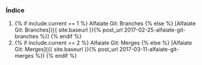 ### Índice

1. {% if include.current == 1 %} Alfaiate Git: Branches {% else %} [Alfaiate Git: Branches]({{ site.baseurl }}{% post_url 2017-02-25-alfaiate-git-branches %}) {% endif %}
2. {% if include.current == 2 %} Alfaiate Git: Merges   {% else %} [Alfaiate Git: Merges]({{ site.baseurl }}{% post_url 2017-03-11-alfaiate-git-merges %})     {% endif %}
